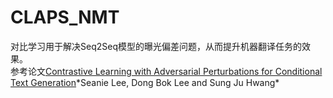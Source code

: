 # CLAPS_NMT
对比学习用于解决Seq2Seq模型的曝光偏差问题，从而提升机器翻译任务的效果。\
参考论文[Contrastive Learning with Adversarial Perturbations for Conditional Text Generation](https://arxiv.org/pdf/2012.07280.pdf)\*Seanie Lee, Dong Bok Lee and Sung Ju Hwang*
